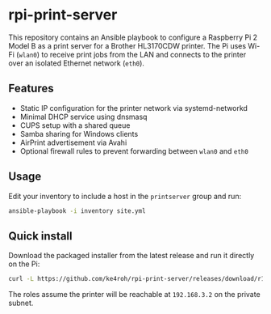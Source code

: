 # rpi-print-server

This repository contains an Ansible playbook to configure a Raspberry Pi 2 Model B as a print server for a Brother HL3170CDW printer. The Pi uses Wi-Fi (`wlan0`) to receive print jobs from the LAN and connects to the printer over an isolated Ethernet network (`eth0`).

## Features

- Static IP configuration for the printer network via systemd-networkd
- Minimal DHCP service using dnsmasq
- CUPS setup with a shared queue
- Samba sharing for Windows clients
- AirPrint advertisement via Avahi
- Optional firewall rules to prevent forwarding between `wlan0` and `eth0`

## Usage

Edit your inventory to include a host in the `printserver` group and run:

```bash
ansible-playbook -i inventory site.yml
```

## Quick install

Download the packaged installer from the latest release and run it directly on the Pi:

```bash
curl -L https://github.com/ke4roh/rpi-print-server/releases/download/r1.1/printserver-install-1.1.run | bash
```

The roles assume the printer will be reachable at `192.168.3.2` on the private subnet.
